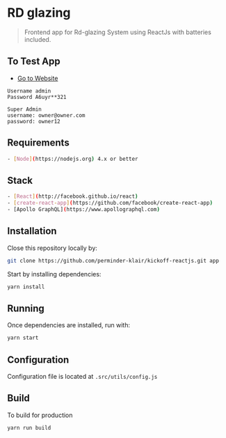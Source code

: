 # RD glazing

> Frontend app for Rd-glazing System using ReactJs with batteries included.

## To Test App

- [Go to Website](https://www.rdglazing.app/login)

```
Username admin
Password A6uyr**321

Super Admin
username: owner@owner.com
password: owner12
```

## Requirements

```bash
- [Node](https://nodejs.org) 4.x or better
```

## Stack

```bash
- [React](http://facebook.github.io/react)
- [create-react-app](https://github.com/facebook/create-react-app)
- [Apollo GraphQL](https://www.apollographql.com)
```

## Installation

Close this repository locally by:

```sh
git clone https://github.com/perminder-klair/kickoff-reactjs.git app
```

Start by installing dependencies:

```sh
yarn install
```

## Running

Once dependencies are installed, run with:

```sh
yarn start
```

## Configuration

Configuration file is located at `.src/utils/config.js`

## Build

To build for production

```sh
yarn run build
```
